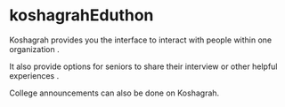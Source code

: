 # koshagrahEduthon
Koshagrah provides you the interface to interact with people within one organization .

It also provide options for seniors to share their interview or other helpful experiences . 

College announcements can also be done on Koshagrah. 
